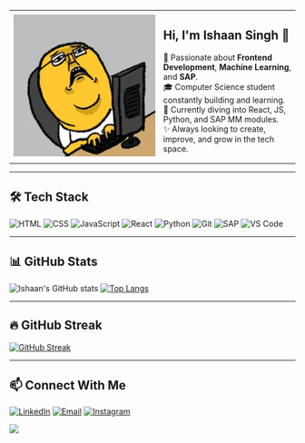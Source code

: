 <table>
  <tr>
    <td width="250">
      <img src="https://github.com/Ishaan18singh/Ishaan18singh/blob/main/rabbit_typing.gif" width="100%" alt="Rabbit Typing Bunny"/>
    </td>
    <td>
      <h2>Hi, I'm Ishaan Singh 👋</h2>
      <p>
        🚀 Passionate about <strong>Frontend Development</strong>, <strong>Machine Learning</strong>, and <strong>SAP</strong>. <br>
        🎓 Computer Science student constantly building and learning. <br>
        🧠 Currently diving into React, JS, Python, and SAP MM modules. <br>
        ✨ Always looking to create, improve, and grow in the tech space.
      </p>
    </td>
  </tr>
</table>

---

## 🛠️ Tech Stack
![HTML](https://img.shields.io/badge/-HTML5-E34F26?style=flat&logo=html5)
![CSS](https://img.shields.io/badge/-CSS3-1572B6?style=flat&logo=css3)
![JavaScript](https://img.shields.io/badge/-JavaScript-F7DF1E?style=flat&logo=javascript)
![React](https://img.shields.io/badge/-React-61DAFB?style=flat&logo=react)
![Python](https://img.shields.io/badge/-Python-3776AB?style=flat&logo=python)
![Git](https://img.shields.io/badge/-Git-F05032?style=flat&logo=git)
![SAP](https://img.shields.io/badge/-SAP-0FAAFF?style=flat&logo=sap)
![VS Code](https://img.shields.io/badge/-VS%20Code-007ACC?style=flat&logo=visual-studio-code)

---

## 📊 GitHub Stats
![Ishaan's GitHub stats](https://github-readme-stats.vercel.app/api?username=Ishaan18singh&show_icons=true&theme=dracula)
[![Top Langs](https://github-readme-stats.vercel.app/api/top-langs/?username=Ishaan18singh&layout=compact&theme=dracula)](https://github.com/anuraghazra/github-readme-stats)

---

## 🔥 GitHub Streak
[![GitHub Streak](https://streak-stats.demolab.com?user=Ishaan18singh&theme=dark&hide_border=true)](https://git.io/streak-stats)

---

## 📫 Connect With Me

[![LinkedIn](https://img.shields.io/badge/-blue?style=for-the-badge&logo=linkedin&logoColor=white)](https://linkedin.com/in/ishaan-singh-46632729a)
[![Email](https://img.shields.io/badge/-D14836?style=for-the-badge&logo=gmail&logoColor=white)](mailto:singhishaan2004@icloud.com)
[![Instagram](https://img.shields.io/badge/-E4405F?style=for-the-badge&logo=instagram&logoColor=white)](https://www.instagram.com/ishaan__singh076?igsh=NXlzZjFmN2F6ZDZt&utm_source=qr)


![](https://komarev.com/ghpvc/?username=Ishaan18singh&label=Profile+Views&color=0e75b6&style=flat)

